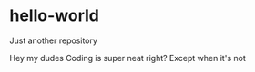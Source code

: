 # hello-world
Just another repository

Hey my dudes
Coding is super neat right?
Except when it's not
